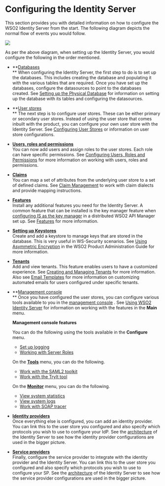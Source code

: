 # Configuring the Identity Server

This section provides you with detailed information on how to configure
the WSO2 Identity Server from the start. The following diagram depicts
the normal flow of events you would follow.

![](attachments/103329390/103329391.png)

As per the above diagram, when setting up the Identity Server, you would
configure the following in the order mentioned.

-   **[Databases](https://docs.wso2.com/display/ADMIN44x/Working+with+Databases)  
    ** When configuring the Identity Server, the first step to do is to
    set up the databases. This includes creating the database and
    populating it with the various tables that are required. Once you
    have set up the databases, configure the datasources to point to the
    databases created. See [Setting up the Physical
    Database](https://docs.wso2.com/display/ADMIN44x/Setting+up+the+Physical+Database)
    for information on setting up the database with its tables and
    configuring the datasources.  

-   **[User stores](_Configuring_the_Realm_)  
    ** The next step is to configure user stores. These can be either
    primary or secondary user stores. Instead of using the user store
    that comes inbuilt with the product, you can configure your own user
    store with the Identity Server. See [Configuring User
    Stores](_Configuring_User_Stores_) or information on user store
    configurations.  

-   **[Users, roles and
    permissions](_Configuring_Users_Roles_and_Permissions_)**  
    You can now add users and assign roles to the user stores. Each role
    can have specific permissions. See [Configuring Users, Roles and
    Permissions](_Configuring_Users_Roles_and_Permissions_) for more
    information on working with users, roles and permissions.  
      

-   **[Claims](_Claim_Management_)**  
    You can map a set of attributes from the underlying user store to a
    set of defined claims. See [Claim Management](_Claim_Management_) to
    work with claim dialects and provide mapping instructions.  
      

-   [**Features**](https://docs.wso2.com/display/ADMIN44x/Working+with+Features)  
    Install any additional features you need for the Identity Server. A
    common feature that can be installed is the key manager feature when
    [configuring IS as the key
    manager](https://docs.wso2.com/display/CLUSTER420/Configuring+the+Identity+Server+5.0.0+with+the+API+Manager+1.8.0+or+1.7.0)
    in a distributed WSO2 API Manager set up. See
    [Features](https://docs.wso2.com/display/ADMIN44x/Working+with+Features)
    for more information.  

-   **[Setting up
    Keystores](https://docs.wso2.com/display/ADMIN44x/Using+Asymmetric+Encryption)**  
    Create and add a keystore to manage keys that are stored in the
    database. This is very useful in WS-Security scenarios. See [Using
    Asymmetric
    Encryption](https://docs.wso2.com/display/ADMIN44x/Using+Asymmetric+Encryption)
    in the WSO2 Product Administration Guide for more information.  

-   **[Tenants](_Creating_and_Managing_Tenants_)**  
    Add and view tenants. This feature enables users to have a
    customized experience. See [Creating and Managing
    Tenants](_Creating_and_Managing_Tenants_) for more information. Also
    see [Email Templates](_Email_Templates_) for more information on
    customizing automated emails for users configured under specific
    tenants.  

-   **[Management
    console](../../setup/getting-started-with-the-management-console)  
    ** Once you have configured the user stores, you can configure
    various tools available to you in the [management
    console](../../setup/getting-started-with-the-management-console) . See [Using
    WSO2 Identity Server](_Using_WSO2_Identity_Server_) for information
    on working with the features in the **Main** menu.

    **Management console features**

    You can do the following using the tools available in the
    **Configure** menu.

    -   [Set up
        logging](https://docs.wso2.com/display/ADMIN44x/Monitoring+Logs+using+Management+Console)
    -   [Working with Server Roles](_Server_Roles_)

    On the **[Tools](_Using_Tools_)** menu, you can do the following.

    -   [Work with the SAML2 toolkit](_Using_the_SAML2_Toolkit_)
    -   [Work with the TryIt tool](_Using_the_XACML_TryIt_Tool_)

    On the **[Monitor](_Monitoring_the_Identity_Server_)** menu, you can
    do the following.

    -   [View system statistics](_System_Statistics_)
    -   [View system logs](_System_Logs_)
    -   [Work with SOAP tracer](../../using-wso2-identity-server/soap-tracer_)

-   **[Identity
    providers](_Adding_and_Configuring_an_Identity_Provider_)**  
    Once everything else is configured, you can add an identity
    provider. You can link this to the user store you configured and
    also specify which protocols you wish to use to configure your IdP.
    See the [architecture](_Architecture_) of the Identity Server to see
    how the identity provider configurations are used in the bigger
    picture.  
-   **[Service
    providers](_Adding_and_Configuring_a_Service_Provider_)**  
    Finally, configure the service provider to integrate with the
    identity provider and the Identity Server. You can link this to the
    user store you configured and also specify which protocols you wish
    to use to configure your SP. See the [architecture](_Architecture_)
    of the Identity Server to see how the service provider
    configurations are used in the bigger picture.  
